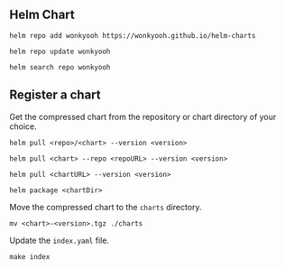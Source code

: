 ## Helm Chart

```shell
helm repo add wonkyooh https://wonkyooh.github.io/helm-charts
```

```shell
helm repo update wonkyooh
```

```shell
helm search repo wonkyooh
```

## Register a chart

Get the compressed chart from the repository or chart directory of your choice.

```shell
helm pull <repo>/<chart> --version <version>
```

```shell
helm pull <chart> --repo <repoURL> --version <version>
```

```shell
helm pull <chartURL> --version <version>
```

```shell
helm package <chartDir>
```

Move the compressed chart to the `charts` directory.

```shell
mv <chart>-<version>.tgz ./charts
```

Update the `index.yaml` file.

```shell
make index
```
